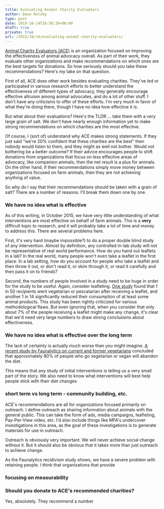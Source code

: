 ```yaml
---
title: Evaluating Animal Charity Evaluators
author: Dave Rolsky
type: post
date: 2015-10-14T16:56:39+00:00
draft: true
private: true
url: /2015/10/14/evaluating-animal-charity-evaluators/
---
```


[Animal Charity Evaluators (ACE)][1] is an organization focused on improving the effectiveness of
animal advocacy overall. As part of their work, they evaluate other organizations and make
recommendations on which ones are the best targets for donations. So how seriously should you take
these recommendations? Here's my take on that question.

First of all, ACE does other work besides evaluating charities. They've led or participated in
various research efforts to better understand the effectiveness of different types of advocacy, they
generally encourage effective altruism among animal advocates, and do a lot of other stuff. I don't
have any criticisms to offer of these efforts. I'm very much in favor of what they're doing there,
though I have no idea how effective it is.

But what about their evaluations? Here's the TLDR ... take them with a very large grain of salt. We
don't have nearly enough information yet to make strong recommendations on which charities are the
most effective.

Of course, I (sort of) understand why ACE makes strong statements. If they just said "we're 20%
confident that these charities are the best" then nobody would listen to them, and they might as
well not bother. Would not bothering be a better outcome? If their advice encourages people to shift
donations from organizations that focus on less effective areas of advocacy, like companion animals,
then the net result is a plus for animals. On the other hand, if their recommendations simply move
money between organizations focused on farm animals, then they are not achieving anything of value.

So why do I say that their recommendations should be taken with a grain of salt? There are a number
of reasons. I'll break them down one by one.

### We have no idea what is effective

As of this writing, in October 2015, we have very little understanding of what interventions are
most effective on behalf of farm animals. This is a **very** difficult topic to research, and it
will probably take a lot of time and money to address this. There are several problems here.

First, it's very hard (maybe impossible?) to do a proper double blind study of any intervention.
Almost by definition, any controlled in-lab study will not be representative of real world
performance. How do you hand out leaflets in a lab? In the real world, many people won't even take a
leaflet in the first place. In a lab setting, how do you account for people who take a leaflet and
then throw it out, or don't read it, or skim through it, or read it carefully and then pass it on to
friends?

Second, the numbers of people involved in a study need to be huge in order for the study to be
useful. Again, consider leafleting. [One study][2] found that 1 in 50 recipients went vegetarian or
pescatarian after receiving a leaflet, and another 1 in 14 significantly reduced their consumption
of at least some animal products. This study has been rightly criticized for various methodological
flaws. But even ignoring that, when you consider that only about 7% of the people receiving a
leaflet might make any change, it's clear that we'd need very large numbers to draw strong
conclusions about effectiveness.

### We have no idea what is effective over the long term

The lack of certainty is actually much worse than you might imagine. [A recent study by Faunalytics
on current and former vegetarians][3] concluded that approximately 80% of people who go vegetarian
or vegan will abandon the diet.

This means that any study of initial interventions is telling us a very small part of the story. We
also need to know what interventions will best help people stick with their diet changes.

### short term vs long term - community building, etc.

ACE's recommendations are all for organizations focused primarily on outreach. I define outreach as
sharing information about animals with the general public. This can take the form of ads, media
campaigns, leafleting, Pay-Per-View video, etc. I'd also include things like MFA's undercover
investigations in this area, as the goal of these investigations is to generate materials for use in
outreach.

Outreach is obviously very important. We will never achieve social change without it. But it should
also be obvious that it takes more than just outreach to achieve change.

As the Faunalytics recidivism study shows, we have a severe problem with retaining people. I think
that organizations that provide

### focusing on measurability

### Should you donate to ACE's recommended charities?

Yes, absolutely. They recommend a number

[1]: http://www.animalcharityevaluators.org/
[2]: http://ccc.farmsanctuary.org/the-powerful-impact-of-college-leafleting-part-1/
[3]: https://faunalytics.org/feature-article/study-of-current-and-former-vegetarians-and-vegans/
